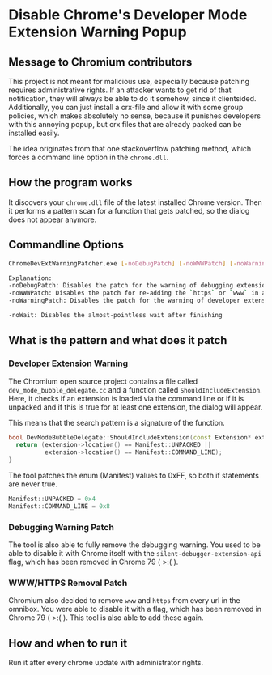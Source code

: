 # Disable Chrome's Developer Mode Extension Warning Popup

## Message to Chromium contributors
This project is not meant for malicious use, especially because patching requires administrative rights. If an attacker wants to get rid of that notification, they will always be able to do it somehow, since it clientsided. Additionally, you can just install a crx-file and allow it with some group policies, which makes absolutely no sense, because it punishes developers with this annoying popup, but crx files that are already packed can be installed easily.

The idea originates from that one stackoverflow patching method, which forces a command line option in the `chrome.dll`.

## How the program works
It discovers your `chrome.dll` file of the latest installed Chrome version. Then it performs a pattern scan for a function that gets patched, so the dialog does not appear anymore.

## Commandline Options
```bash
ChromeDevExtWarningPatcher.exe [-noDebugPatch] [-noWWWPatch] [-noWarningPatch] [-noWait]

Explanation:
-noDebugPatch: Disables the patch for the warning of debugging extensions (chrome.debugger)
-noWWWPatch: Disables the patch for re-adding the `https` or `www` in a url, because it matters!
-noWarningPatch: Disables the patch for the warning of developer extensions

-noWait: Disables the almost-pointless wait after finishing
```

## What is the pattern and what does it patch

### Developer Extension Warning
The Chromium open source project contains a file called `dev_mode_bubble_delegate.cc` and a function called `ShouldIncludeExtension`. Here, it checks if an extension is loaded via the command line or if it is unpacked and if this is true for at least one extension, the dialog will appear.

This means that the search pattern is a signature of the function.

```c++
bool DevModeBubbleDelegate::ShouldIncludeExtension(const Extension* extension) {
  return (extension->location() == Manifest::UNPACKED ||
          extension->location() == Manifest::COMMAND_LINE);
}
```

The tool patches the enum (Manifest) values to 0xFF, so both if statements are never true.
```javascript
Manifest::UNPACKED = 0x4
Manifest::COMMAND_LINE = 0x8
```

### Debugging Warning Patch
The tool is also able to fully remove the debugging warning. You used to be able to disable it with Chrome itself with the `silent-debugger-extension-api` flag, which has been removed in Chrome 79 ( >:( ).


### WWW/HTTPS Removal Patch
Chromium also decided to remove `www` and `https` from every url in the omnibox. You were able to disable it with a flag, which has been removed in Chrome 79 ( >:( ). This tool is also able to add these again.



## How and when to run it
Run it after every chrome update with administrator rights.